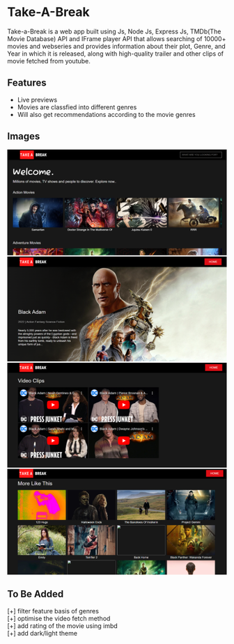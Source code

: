 # Take-A-Break 
Take-a-Break is a web app built using Js, Node Js, Express Js, TMDb(The Movie Database) API and IFrame player API that allows searching of 10000+ movies and webseries and provides information about their plot, Genre, and Year in which it is released, along with high-quality trailer and other clips of movie fetched from youtube.

## Features

- Live previews
- Movies are classfied into different genres
- Will also get recommendations according to the movie genres
## Images

<img src = "readme-img/catalog.PNG">

<br>

<img src = "readme-img/catalog2.PNG">

<br>

<img src = "readme-img/catalog3.PNG">

<br>

<img src = "readme-img/catalog4.PNG">

## To Be Added

[+] filter feature basis of genres
<br>
[+] optimise the video fetch method
<br>
[+] add rating of the movie using imbd
<br>
[+] add dark/light theme 
